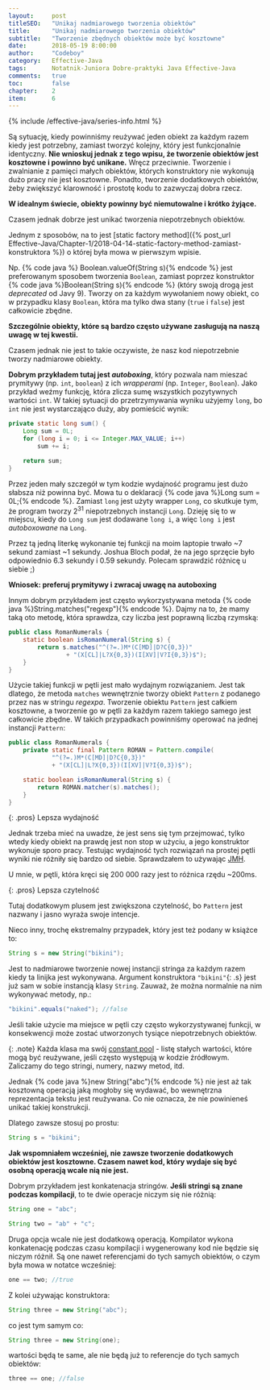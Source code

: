 ```yaml
---
layout:     post
titleSEO:	"Unikaj nadmiarowego tworzenia obiektów"
title:      "Unikaj nadmiarowego tworzenia obiektów"
subtitle:   "Tworzenie zbędnych obiektów może być kosztowne"
date:       2018-05-19 8:00:00
author:     "Codeboy"
category:   Effective-Java
tags:	    Notatnik-Juniora Dobre-praktyki Java Effective-Java
comments:   true
toc:        false
chapter:    2
item:       6
---
```


{% include /effective-java/series-info.html %}

Są sytuację, kiedy powinniśmy reużywać jeden obiekt za każdym razem kiedy jest potrzebny, zamiast tworzyć kolejny, który jest funkcjonalnie identyczny. **Nie wnioskuj jednak z tego wpisu, że tworzenie obiektów jest kosztowne i powinno być unikane.** Wręcz przeciwnie. Tworzenie i zwalnianie z pamięci małych obiektów, których konstruktory nie wykonują dużo pracy nie jest kosztowne. Ponadto, tworzenie dodatkowych obiektów, żeby zwiększyć klarowność i prostotę kodu to zazwyczaj dobra rzecz.

**W idealnym świecie, obiekty powinny być niemutowalne i krótko żyjące.**

Czasem jednak dobrze jest unikać tworzenia niepotrzebnych obiektów.

Jednym z sposobów, na to jest [static factory method]({% post_url Effective-Java/Chapter-1/2018-04-14-static-factory-method-zamiast-konstruktora %}) o której była mowa w pierwszym wpisie.

Np. {% code java %} Boolean.valueOf(String s){% endcode %} jest preferowanym sposobem tworzenia `Boolean`, zamiast poprzez konstruktor {% code java %}Boolean(String s){% endcode %} (który swoją drogą jest *deprecated* od Javy 9). Tworzy on za każdym wywołaniem nowy obiekt, co w przypadku klasy `Boolean`, która ma tylko dwa stany (`true` i `false`) jest całkowicie zbędne.

**Szczególnie obiekty, które są bardzo często używane zasługują na naszą uwagę w tej kwestii.**

Czasem jednak nie jest to takie oczywiste, że nasz kod niepotrzebnie tworzy nadmiarowe obiekty.

**Dobrym przykładem tutaj jest *autoboxing***, który pozwala nam mieszać prymitywy (np. `int`, `boolean`) z ich *wrapperami* (np. `Integer`, `Boolean`). Jako przykład weźmy funkcję, która zlicza sumę wszystkich pozytywnych wartości `int`. W takiej sytuacji do przetrzymywania wyniku użyjemy `long`, bo `int` nie jest wystarczająco duży, aby pomieścić wynik:

```java
private static long sum() {
    Long sum = 0L;
    for (long i = 0; i <= Integer.MAX_VALUE; i++)
        sum += i;

    return sum;
}
```
Przez jeden mały szczegół w tym kodzie wydajność programu jest dużo słabsza niż powinna być. Mowa tu o deklaracji {% code java %}Long sum = 0L;{% endcode %}. Zamiast `long` jest użyty wrapper `Long`, co skutkuje tym, że program tworzy 2<sup>31</sup> niepotrzebnych instancji `Long`. Dzieję się to w miejscu, kiedy do `Long sum` jest dodawane `long i`, a więc `long i` jest *autoboxowane* na `Long`.

Przez tą jedną literkę wykonanie tej funkcji na moim laptopie trwało ~7 sekund zamiast ~1 sekundy. Joshua Bloch podał, że na jego sprzęcie było odpowiednio 6.3 sekundy i 0.59 sekundy. Polecam sprawdzić różnicę u siebie ;)

**Wniosek: preferuj prymitywy i zwracaj uwagę na autoboxing**

Innym dobrym przykładem jest często wykorzystywana metoda {% code java %}String.matches("regexp"){% endcode %}. Dajmy na to, że mamy taką oto metodę, która sprawdza, czy liczba jest poprawną liczbą rzymską:

```java
public class RomanNumerals {
    static boolean isRomanNumeral(String s) {
        return s.matches("^(?=.)M*(C[MD]|D?C{0,3})"
                + "(X[CL]|L?X{0,3})(I[XV]|V?I{0,3})$");
    }
}
```

Użycie takiej funkcji w pętli jest mało wydajnym rozwiązaniem. Jest tak dlatego, że metoda `matches` wewnętrznie tworzy obiekt `Pattern` z podanego przez nas w stringu *regexpa*. Tworzenie obiektu `Pattern` jest całkiem kosztowne, a tworzenie go w pętli za każdym razem takiego samego jest całkowicie zbędne. W takich przypadkach powinniśmy operować na jednej instancji `Pattern`:

```java
public class RomanNumerals {
    private static final Pattern ROMAN = Pattern.compile(
            "^(?=.)M*(C[MD]|D?C{0,3})"
            + "(X[CL]|L?X{0,3})(I[XV]|V?I{0,3})$");

    static boolean isRomanNumeral(String s) {
        return ROMAN.matcher(s).matches();
    }
}
```

{: .pros}
Lepsza wydajność

Jednak trzeba mieć na uwadze, że jest sens się tym przejmować, tylko wtedy kiedy obiekt na prawdę jest non stop w użyciu, a jego konstruktor wykonuje sporo pracy. Testując wydajność tych rozwiązań na prostej pętli wyniki nie różniły się bardzo od siebie. Sprawdzałem to używając [JMH](http://openjdk.java.net/projects/code-tools/jmh/).

U mnie, w pętli, która kręci się 200 000 razy jest to różnica rzędu ~200ms.

{: .pros}
Lepsza czytelność

Tutaj dodatkowym plusem jest zwiększona czytelność, bo `Pattern` jest nazwany i jasno wyraża swoje intencje.

Nieco inny, trochę ekstremalny przypadek, który jest też podany w książce to:

```java
String s = new String("bikini");
```

Jest to nadmiarowe tworzenie nowej instancji stringa za każdym razem kiedy ta linijka jest wykonywana. Argument konstruktora `"bikini"`{: .s} jest już sam w sobie instancją klasy `String`. Zauważ, że można normalnie na nim wykonywać metody, np.:

```java
"bikini".equals("naked"); //false
```

Jeśli takie użycie ma miejsce w pętli czy często wykorzystywanej funkcji, w konsekwencji może zostać utworzonych tysiące niepotrzebnych obiektów.

{: .note}
 Każda klasa ma swój [constant pool](https://en.wikipedia.org/wiki/Java_class_file#The_constant_pool) - listę stałych wartości, które mogą być reużywane, jeśli często występują w kodzie źródłowym. Zaliczamy do tego stringi, numery, nazwy metod, itd.

Jednak {% code java %}new String("abc"){% endcode %} nie jest aż tak kosztowną operacją jaką mogłoby się wydawać, bo wewnętrzna reprezentacja tekstu jest reużywana. Co nie oznacza, że nie powinieneś unikać takiej konstrukcji.

Dlatego zawsze stosuj po prostu:

```java
String s = "bikini";
```

**Jak wspomniałem wcześniej, nie zawsze tworzenie dodatkowych obiektów jest kosztowne. Czasem nawet kod, który wydaje się być osobną operacją wcale nią nie jest.**

Dobrym przykładem jest konkatenacja stringów. **Jeśli stringi są znane podczas kompilacji**, to te dwie operacje niczym się nie różnią:

```java
String one = "abc";
```

```java
String two = "ab" + "c";
```
Druga opcja wcale nie jest dodatkową operacją. Kompilator wykona konkatenację podczas czasu kompilacji i wygenerowany kod nie będzie się niczym różnił. Są one nawet referencjami do tych samych obiektów, o czym była mowa w notatce wcześniej:

```java
one == two; //true
```

Z kolei używając konstruktora:

```java
String three = new String("abc");
```

co jest tym samym co:

```java
String three = new String(one);
```

wartości będą te same, ale nie będą już to referencje do tych samych obiektów:

```java
three == one; //false
```